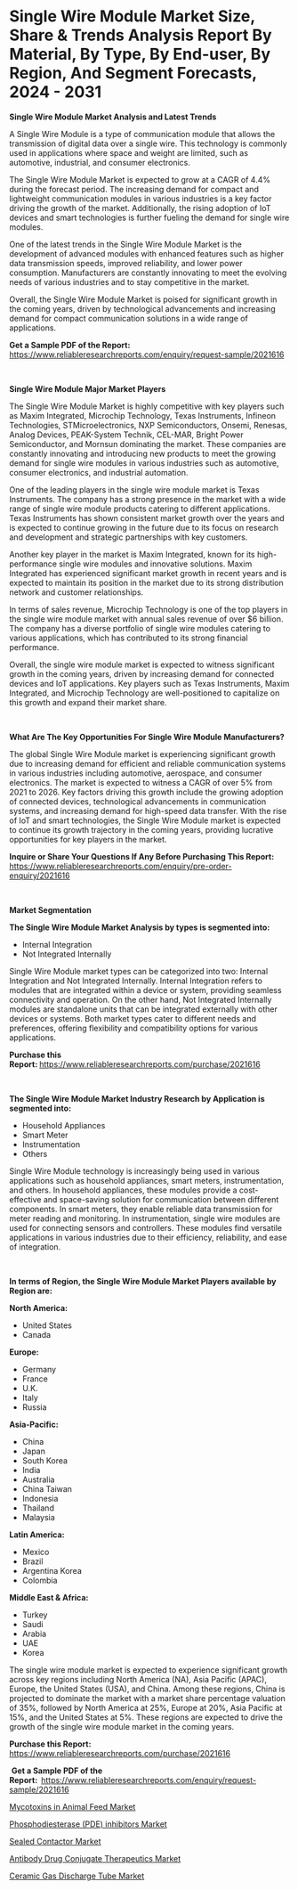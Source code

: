 <p><h1>Single Wire Module Market Size, Share & Trends Analysis Report By Material, By Type, By End-user, By Region, And Segment Forecasts, 2024 - 2031</h1></p><p><strong>Single Wire Module Market Analysis and Latest Trends</strong></p>
<p><p>A Single Wire Module is a type of communication module that allows the transmission of digital data over a single wire. This technology is commonly used in applications where space and weight are limited, such as automotive, industrial, and consumer electronics.</p><p>The Single Wire Module Market is expected to grow at a CAGR of 4.4% during the forecast period. The increasing demand for compact and lightweight communication modules in various industries is a key factor driving the growth of the market. Additionally, the rising adoption of IoT devices and smart technologies is further fueling the demand for single wire modules.</p><p>One of the latest trends in the Single Wire Module Market is the development of advanced modules with enhanced features such as higher data transmission speeds, improved reliability, and lower power consumption. Manufacturers are constantly innovating to meet the evolving needs of various industries and to stay competitive in the market.</p><p>Overall, the Single Wire Module Market is poised for significant growth in the coming years, driven by technological advancements and increasing demand for compact communication solutions in a wide range of applications.</p></p>
<p><strong>Get a Sample PDF of the Report:&nbsp;</strong> <a href="https://www.reliableresearchreports.com/enquiry/request-sample/2021616">https://www.reliableresearchreports.com/enquiry/request-sample/2021616</a></p>
<p>&nbsp;</p>
<p><strong>Single Wire Module Major Market Players</strong></p>
<p><p>The Single Wire Module Market is highly competitive with key players such as Maxim Integrated, Microchip Technology, Texas Instruments, Infineon Technologies, STMicroelectronics, NXP Semiconductors, Onsemi, Renesas, Analog Devices, PEAK-System Technik, CEL-MAR, Bright Power Semiconductor, and Mornsun dominating the market. These companies are constantly innovating and introducing new products to meet the growing demand for single wire modules in various industries such as automotive, consumer electronics, and industrial automation.</p><p>One of the leading players in the single wire module market is Texas Instruments. The company has a strong presence in the market with a wide range of single wire module products catering to different applications. Texas Instruments has shown consistent market growth over the years and is expected to continue growing in the future due to its focus on research and development and strategic partnerships with key customers.</p><p>Another key player in the market is Maxim Integrated, known for its high-performance single wire modules and innovative solutions. Maxim Integrated has experienced significant market growth in recent years and is expected to maintain its position in the market due to its strong distribution network and customer relationships.</p><p>In terms of sales revenue, Microchip Technology is one of the top players in the single wire module market with annual sales revenue of over $6 billion. The company has a diverse portfolio of single wire modules catering to various applications, which has contributed to its strong financial performance.</p><p>Overall, the single wire module market is expected to witness significant growth in the coming years, driven by increasing demand for connected devices and IoT applications. Key players such as Texas Instruments, Maxim Integrated, and Microchip Technology are well-positioned to capitalize on this growth and expand their market share.</p></p>
<p>&nbsp;</p>
<p><strong>What Are The Key Opportunities For Single Wire Module Manufacturers?</strong></p>
<p><p>The global Single Wire Module market is experiencing significant growth due to increasing demand for efficient and reliable communication systems in various industries including automotive, aerospace, and consumer electronics. The market is expected to witness a CAGR of over 5% from 2021 to 2026. Key factors driving this growth include the growing adoption of connected devices, technological advancements in communication systems, and increasing demand for high-speed data transfer. With the rise of IoT and smart technologies, the Single Wire Module market is expected to continue its growth trajectory in the coming years, providing lucrative opportunities for key players in the market.</p></p>
<p><strong>Inquire or Share Your Questions If Any Before Purchasing This Report:</strong> <a href="https://www.reliableresearchreports.com/enquiry/pre-order-enquiry/2021616">https://www.reliableresearchreports.com/enquiry/pre-order-enquiry/2021616</a></p>
<p>&nbsp;</p>
<p><strong>Market Segmentation</strong></p>
<p><strong>The Single Wire Module Market Analysis by types is segmented into:</strong></p>
<p><ul><li>Internal Integration</li><li>Not Integrated Internally</li></ul></p>
<p><p>Single Wire Module market types can be categorized into two: Internal Integration and Not Integrated Internally. Internal Integration refers to modules that are integrated within a device or system, providing seamless connectivity and operation. On the other hand, Not Integrated Internally modules are standalone units that can be integrated externally with other devices or systems. Both market types cater to different needs and preferences, offering flexibility and compatibility options for various applications.</p></p>
<p><strong>Purchase this Report:&nbsp;</strong><a href="https://www.reliableresearchreports.com/purchase/2021616">https://www.reliableresearchreports.com/purchase/2021616</a></p>
<p>&nbsp;</p>
<p><strong>The Single Wire Module Market Industry Research by Application is segmented into:</strong></p>
<p><ul><li>Household Appliances</li><li>Smart Meter</li><li>Instrumentation</li><li>Others</li></ul></p>
<p><p>Single Wire Module technology is increasingly being used in various applications such as household appliances, smart meters, instrumentation, and others. In household appliances, these modules provide a cost-effective and space-saving solution for communication between different components. In smart meters, they enable reliable data transmission for meter reading and monitoring. In instrumentation, single wire modules are used for connecting sensors and controllers. These modules find versatile applications in various industries due to their efficiency, reliability, and ease of integration.</p></p>
<p>&nbsp;</p>
<p><strong>In terms of Region, the Single Wire Module Market Players available by Region are:</strong></p>
<p>
    <p> <strong> North America: </strong>
        <ul>
            <li>United States</li>
            <li>Canada</li>
        </ul>
        </p> 
    <p> <strong> Europe: </strong>
        <ul>
            <li>Germany</li>
            <li>France</li>
            <li>U.K.</li>
            <li>Italy</li>
            <li>Russia</li>
        </ul>
        </p> 
    <p> <strong> Asia-Pacific: </strong>
        <ul>
            <li>China</li>
            <li>Japan</li>
            <li>South Korea</li>
            <li>India</li>
            <li>Australia</li>
            <li>China Taiwan</li>
            <li>Indonesia</li>
            <li>Thailand</li>
            <li>Malaysia</li>
        </ul>
        </p> 
    <p> <strong> Latin America: </strong>
        <ul>
            <li>Mexico</li>
            <li>Brazil</li>
            <li>Argentina Korea</li>
            <li>Colombia</li>
        </ul>
        </p> 
    <p> <strong> Middle East & Africa: </strong>
        <ul>
            <li>Turkey</li>
            <li>Saudi</li>
            <li>Arabia</li>
            <li>UAE</li>
            <li>Korea</li>
        </ul>
    </p>
    </p>
<p><p>The single wire module market is expected to experience significant growth across key regions including North America (NA), Asia Pacific (APAC), Europe, the United States (USA), and China. Among these regions, China is projected to dominate the market with a market share percentage valuation of 35%, followed by North America at 25%, Europe at 20%, Asia Pacific at 15%, and the United States at 5%. These regions are expected to drive the growth of the single wire module market in the coming years.</p></p>
<p><strong>Purchase this Report: </strong><a href="https://www.reliableresearchreports.com/purchase/2021616">https://www.reliableresearchreports.com/purchase/2021616</a></p>
<p>&nbsp;<strong>Get a Sample PDF of the Report:&nbsp;&nbsp;</strong><a href="https://www.reliableresearchreports.com/enquiry/request-sample/2021616">https://www.reliableresearchreports.com/enquiry/request-sample/2021616</a></p>
<p><strong></strong></p>
<p><p><a href="https://thundering-castanet-c65.notion.site/Mycotoxins-in-Animal-Feed-Market-Provides-Detailed-Segmentation-of-this-Market-based-on-Type-Applic-523e020567af479dad2d75859f470162">Mycotoxins in Animal Feed Market</a></p><p><a href="https://bubble-tree-ea4.notion.site/Phosphodiesterase-PDE-inhibitors-Market-Research-Report-Forecasted-for-Period-from-2024-2031-by-ad8e9362217a45b7a19cbd27a62d7a0c">Phosphodiesterase (PDE) inhibitors Market</a></p><p><a href="https://view.publitas.com/reportprime-1/sealed-contactor-market-size-growth-and-forecast-from-2024-2031/">Sealed Contactor Market</a></p><p><a href="https://thundering-castanet-c65.notion.site/Antibody-Drug-Conjugate-Therapeutics-Market-Size-Growth-Outlook-from-2024-to-2031-projecting-at-Ma-42aa5954830943e3ae95476525868232">Antibody Drug Conjugate Therapeutics Market</a></p><p><a href="https://view.publitas.com/reportprime-1/ceramic-gas-discharge-tube-market-provides-detailed-segmentation-of-this-market-based-on-type-application-and-region-and-forecast-for-the-period-from-2024-2031/">Ceramic Gas Discharge Tube Market</a></p></p>